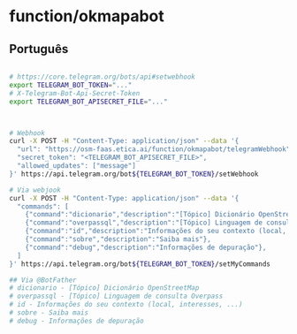 # function/okmapabot


## Português




```bash

# https://core.telegram.org/bots/api#setwebhook
export TELEGRAM_BOT_TOKEN="..."
# X-Telegram-Bot-Api-Secret-Token
export TELEGRAM_BOT_APISECRET_FILE="..."



# Webhook
curl -X POST -H "Content-Type: application/json" --data '{
  "url": "https://osm-faas.etica.ai/function/okmapabot/telegramWebhook",
  "secret_token": "<TELEGRAM_BOT_APISECRET_FILE>",
  "allowed_updates": ["message"]
}' https://api.telegram.org/bot${TELEGRAM_BOT_TOKEN}/setWebhook

# Via webjook
curl -X POST -H "Content-Type: application/json" --data '{
  "commands": [
    {"command":"dicionario","description":"[Tópico] Dicionário OpenStreetMap"},
    {"command":"overpassql","description":"[Tópico] Linguagem de consulta Overpass"},
    {"command":"id","description":"Informações do seu contexto (local, interesses, ...)"},
    {"command":"sobre","description":"Saiba mais"},
    {"command":"debug","description":"Informações de depuração"},
  ]
}' https://api.telegram.org/bot${TELEGRAM_BOT_TOKEN}/setMyCommands

## Via @BotFather
# dicionario - [Tópico] Dicionário OpenStreetMap
# overpassql - [Tópico] Linguagem de consulta Overpass
# id - Informações do seu contexto (local, interesses, ...)
# sobre - Saiba mais
# debug - Informações de depuração

```


<!--
fititnt@bravo:~$ faas-cli deploy --image=ghcr.io/fititnt/okmapabot:latest --secret=secret-okmapabot-telegram-token --secret=secret-okmapabot-telegram-apisecret --env TELEGRAM_BOT_TOKEN_FILE='secret-okmapabot-telegram-token' --env TELEGRAM_BOT_APISECRET_FILE='secret-okmapabot-telegram-apisecret' --name=okmapabot
Function okmapabot already exists, attempting rolling-update.
-->

<!--
## Todos
- https://openstreetmap.community/
-->